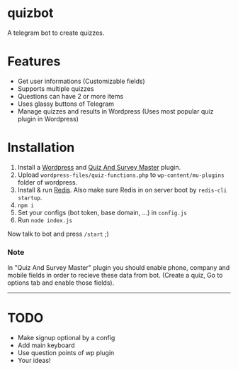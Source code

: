# quizbot
A telegram bot to create quizzes.

# Features
- Get user informations (Customizable fields)
- Supports multiple quizzes
- Questions can have 2 or more items
- Uses glassy buttons of Telegram
- Manage quizzes and results in Wordpress (Uses most popular quiz plugin in Wordpress)

# Installation
1. Install a [Wordpress](https://wordpress.org) and [Quiz And Survey Master](https://wordpress.org/plugins/quiz-master-next/) plugin.
2. Upload `wordpress-files/quiz-functions.php` to `wp-content/mu-plugins` folder of wordpress. 
3. Install & run [Redis](https://redis.io/topics/quickstart). Also make sure Redis in on server boot by `redis-cli startup`.
4. `npm i`
5. Set your configs (bot token, base domain, ...) in `config.js`
6. Run `node index.js`

Now talk to bot and press `/start` ;)

### Note
In "Quiz And Survey Master" plugin you should enable phone, company and mobile fields in order to recieve these data from bot. (Create a quiz, Go to options tab and enable those fields).

---

# TODO
- Make signup optional by a config
- Add main keyboard
- Use question points of wp plugin
- Your ideas!